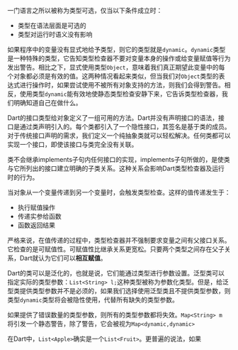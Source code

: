 一门语言之所以被称为类型可选，仅当以下条件成立时：

+ 类型在语法层面是可选的
+ 类型对运行时语义没有影响

如果程序中的变量没有显式地给予类型，则它的类型就是``dynamic``。``dynamic``类型是一种特殊的类型，它告知类型检查器不要对变量本身的操作或给变量赋值等行为发出警告。相比之下，显式使用类型``Object``，意味着我们真正期望此变量中的每个对象都必须是有效的值。这两种情况看起来类似，但当我们对``Object``类型的表达式进行操作时，如果尝试使用不被所有对象支持的方法，则我们会得到警告。相反，使用类型``dynamic``能有效地使静态类型检查安静下来，它告诉类型检查器，我们明确知道自己在做什么。

Dart的接口类型给对象定义了一组可用的方法。Dart并没有声明接口的语法，接口是通过类声明引入的。每个类都引入了一个隐性接口，其签名是基于类的成员。对于传统接口声明的需求，我们定义一个纯抽象类就可以轻松解决。任何类都可以实现一个接口，即使该接口与类完全没有关联。

类不会继承implements子句内任何接口的实现，implements子句所做的，是使类与它所列出的接口建立明确的子类关系。这种关系会影响Dart类型检查器及运行时的行为。

当对象从一个变量传递到另一个变量时，会触发类型检查。这样的值传递发生于：

+ 执行赋值操作
+ 传递实参给函数
+ 函数返回结果

严格来说，在值传递的过程中，类型检查器并不强制要求变量之间有父接口关系。它检查的是可赋值性。可赋值性比继承关系更宽松。只要两个类型之间存在父子关系，Dart就认为它们可以**相互赋值**。

Dart的类可以是泛化的，也就是说，它们能通过类型进行参数设置。泛型类可以指定实际的类型参数：``List<String> l;``这种类型被称为参数化类型。但是，给泛型类提供类型参数并不是必须的，如果我们选择使用泛型类且不提供类型参数，则类型``dynamic``类型将会被隐性使用，代替所有缺失的类型参数。

如果提供了错误数量的类型参数，则所有的类型参数都将失效。``Map<String> m ``将引发一个静态警告，除了警告，它会被视为``Map<dynamic,dynamic>``

在Dart中，``List<Apple>``确实是一个``List<Fruit>``。更普遍的说法，如果